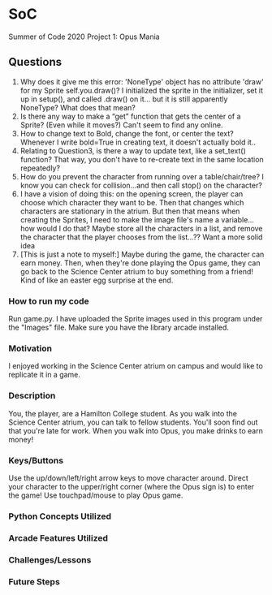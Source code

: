 # SoC
Summer of Code 2020
Project 1: Opus Mania

## **Questions**
1. Why does it give me this error: 'NoneType' object has no attribute 'draw' for my Sprite self.you.draw()? I initialized the sprite in the initializer, set it up in setup(), and called .draw() on it... but it is still apparently NoneType? What does that mean? 
2. Is there any way to make a “get” function that gets the center of a Sprite? (Even while it moves?) Can't seem to find any online. 
3. How to change text to Bold, change the font, or center the text? Whenever I write bold=True in creating text, it doesn't actually bold it.. 
4. Relating to Question3, is there a way to update text, like a set_text() function? That way, you don't have to re-create text in the same location repeatedly? 
5. How do you prevent the character from running over a table/chair/tree? I know you can check for collision...and then call stop() on the character? 
6. I have a vision of doing this: on the opening screen, the player can choose which character they want to be. Then that changes which characters are stationary in the atrium. But then that means when creating the Sprites, I need to make the image file's name a variable... how would I do that? Maybe store all the characters in a list, and remove the character that the player chooses from the list...?? Want a more solid idea
7. [This is just a note to myself:] Maybe during the game, the character can earn money. Then, when they're done playing the Opus game, they can go back to the Science Center atrium to buy something from a friend! Kind of like an easter egg surprise at the end.


### **How to run my code**
Run game.py. I have uploaded the Sprite images used in this program under the "Images" file. Make sure you have the library arcade installed.


### **Motivation**
I enjoyed working in the Science Center atrium on campus and would like to replicate it in a game. 


### **Description**
You, the player, are a Hamilton College student. As you walk into the Science Center atrium, you can talk to fellow students. You'll soon find out that you're late for work. When you walk into Opus, you make drinks to earn money! 


### **Keys/Buttons**
Use the up/down/left/right arrow keys to move character around. Direct your character to the upper/right corner (where the Opus sign is) to enter the game! Use touchpad/mouse to play Opus game. 


### **Python Concepts Utilized**

### **Arcade Features Utilized**

### **Challenges/Lessons**

### **Future Steps**
